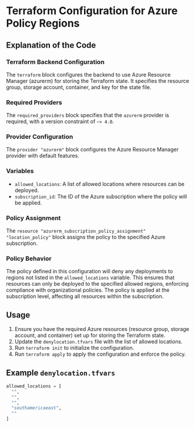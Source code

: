 
# Terraform Configuration for Azure Policy Regions

## Explanation of the Code

### Terraform Backend Configuration

The `terraform` block configures the backend to use Azure Resource Manager (azurerm) for storing the Terraform state. It specifies the resource group, storage account, container, and key for the state file.

### Required Providers

The `required_providers` block specifies that the `azurerm` provider is required, with a version constraint of `~> 4.0`.

### Provider Configuration

The `provider "azurerm"` block configures the Azure Resource Manager provider with default features.

### Variables

- `allowed_locations`: A list of allowed locations where resources can be deployed.
- `subscription_id`: The ID of the Azure subscription where the policy will be applied.

### Policy Assignment

The `resource "azurerm_subscription_policy_assignment" "location_policy"` block assigns the policy to the specified Azure subscription.

### Policy Behavior

The policy defined in this configuration will deny any deployments to regions not listed in the `allowed_locations` variable. This ensures that resources can only be deployed to the specified allowed regions, enforcing compliance with organizational policies. The policy is applied at the subscription level, affecting all resources within the subscription.

## Usage

1. Ensure you have the required Azure resources (resource group, storage account, and container) set up for storing the Terraform state.
2. Update the `denylocation.tfvars` file with the list of allowed locations.
3. Run `terraform init` to initialize the configuration.
4. Run `terraform apply` to apply the configuration and enforce the policy.

## Example `denylocation.tfvars`

```terraform
allowed_locations = [
  "",
  "",
  "",
  "southamericaeast",
  ""
]